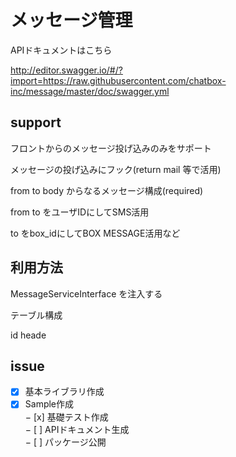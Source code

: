 # メッセージ管理

APIドキュメントはこちら

http://editor.swagger.io/#/?import=https://raw.githubusercontent.com/chatbox-inc/message/master/doc/swagger.yml

## support 

フロントからのメッセージ投げ込みのみをサポート

メッセージの投げ込みにフック(return mail 等で活用)

from to body からなるメッセージ構成(required)

from to をユーザIDにしてSMS活用

to をbox_idにしてBOX MESSAGE活用など

## 利用方法

MessageServiceInterface を注入する



テーブル構成

id 
heade


## issue

- [x] 基本ライブラリ作成
- [x] Sample作成  
− [x] 基礎テスト作成  
− [ ] APIドキュメント生成  
− [ ] パッケージ公開  